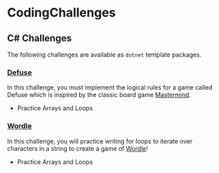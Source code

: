 # CodingChallenges

## C# Challenges

The following challenges are available as `dotnet` template packages.

### [Defuse](CSharp/Defuse/README.md)

In this challenge, you must implement the logical rules for a game called Defuse which is inspired by the classic board game [Mastermind](https://en.wikipedia.org/wiki/Mastermind_(board_game)).

* Practice Arrays and Loops

### [Wordle](CSharp/Wordle/README.md)

In this challenge, you will practice writing for loops to iterate over
characters in a string to create a game of [Wordle](https://www.nytimes.com/games/wordle/index.html)!

* Practice Arrays and Loops
